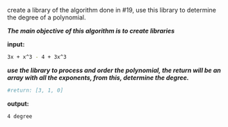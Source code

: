 create a library of the algorithm done in #19, use this library to determine the degree of a polynomial.

**_The main objective of this algorithm is to create libraries_**

**input:**

```bash
3x + x^3 - 4 + 3x^3
```

**_use the library to process and order the polynomial, the return will be an array with all the exponents, from this, determine the degree._**

```bash
#return: [3, 1, 0]
```

**output:**

```bash
4 degree
```
